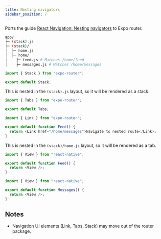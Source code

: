 ```yaml
---
title: Nesting navigators
sidebar_position: 7
---
```


Ports the guide [React Navigation: Nesting navigators](https://reactnavigation.org/docs/nesting-navigators) to Expo router.

```bash title="File System"
app/
├─ (stack).js
├─ (stack)/
│  ├─ home.js
│  ├─ home/
│    ├─ feed.js # Matches /home/feed
│    ├─ messages.js # Matches /home/messages
```

```js title=app/(stack).js
import { Stack } from "expo-router";

export default Stack;
```

This is nested in the `(stack).js` layout, so it will be rendered as a stack.

```js title=app/(stack)/home.js
import { Tabs } from "expo-router";

export default Tabs;
```

```js title=app/(stack)/profile.js
import { Link } from "expo-router";

export default function Feed() {
  return <Link href="/home/messages">Navigate to nested route</Link>;
}
```

This is nested in the `(stack)/home.js` layout, so it will be rendered as a tab.

```js title=app/(stack)/home/feed.js
import { View } from "react-native";

export default function Feed() {
  return <View />;
}
```

```js title=app/(stack)/home/messages.js
import { View } from "react-native";

export default function Messages() {
  return <View />;
}
```

## Notes

- Navigation UI elements (Link, Tabs, Stack) may move out of the router package.

